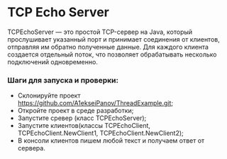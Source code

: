 # TCP Echo Server
TCPEchoServer — это простой TCP-сервер на Java, который прослушивает указанный порт 
и принимает соединения от клиентов, отправляя им обратно полученные данные.
Для каждого клиента создается отдельный поток, 
что позволяет обрабатывать несколько подключений одновременно.

### Шаги для запуска и проверки:
- Склонируйте проект https://github.com/A1ekseiPanov/ThreadExample.git;
- Откройте проект в среде разработки;
- Запустите сревер (класс TCPEchoServer);
- Запустите клиентов(классы TCPEchoClient, TCPEchoClient.NewClient1, TCPEchoClient.NewClient2);
- В консоли клиентов пишем любой текст и получаем ответ от сервера.